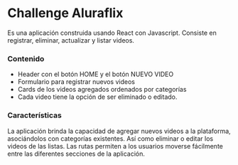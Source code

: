 # Challenge Aluraflix


Es una aplicación construida usando React con Javascript.
Consiste en registrar, eliminar, actualizar y listar videos. 

### Contenido

- Header con el botón HOME y el botón NUEVO VIDEO
- Formulario para registrar nuevos videos
- Cards de los videos agregados ordenados por categorías
- Cada video tiene la opción de ser eliminado o editado.

### Características

La aplicación brinda la capacidad de agregar nuevos videos a la plataforma, asociándolos con categorías existentes. Así como eliminar o editar los videos de las listas.
Las rutas permiten a los usuarios moverse fácilmente entre las diferentes secciones de la aplicación.

